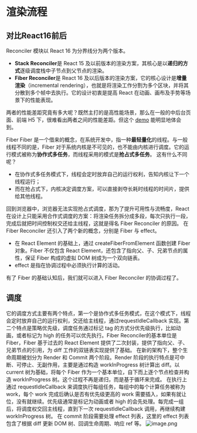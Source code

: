 # 渲染流程

## 对比React16前后
Reconciler 模块以 React 16 为分界线分为两个版本。

- **Stack Reconciler**是 React 15 及以前版本的渲染方案，其核心是以**递归的方式**逐级调度栈中子节点到父节点的渲染。
- **Fiber Reconciler**是 React 16 及以后版本的渲染方案，它的核心设计是**增量渲染**（incremental rendering），也就是将渲染工作分割为多个区块，并将其分散到多个帧中去执行。它的设计初衷是提高 React 在动画、画布及手势等场景下的性能表现。

两者的性能差距究竟有多大呢？既然主打的是高性能场景，那么在一般的中后台页面、前端 H5 下，很难看出两者之间的性能差距。但这个 [demo](https://claudiopro.github.io/react-fiber-vs-stack-demo) 能明显地体会到。

Fiber
Fiber 是一个借来的概念，在系统开发中，指一种**最轻量化**的线程。与一般线程不同的是，Fiber 对于系统内核是不可见的，也不能由内核进行调度。它的运行模式被称为**协作式多任务**，而线程采用的模式是**抢占式多任务**。
这有什么不同呢？

- 在协作式多任务模式下，线程会定时放弃自己的运行权利，告知内核让下一个线程运行；
- 而在抢占式下，内核决定调度方案，可以直接剥夺长耗时线程的时间片，提供给其他线程。

回到浏览器中，浏览器无法实现抢占式调度，那为了提升可用性与流畅度，React 在设计上只能采用合作式调度的方案：将渲染任务拆分成多段，每次只执行一段，完成后就把时间控制权交还给主线程，这就是得名 Fiber Reconciler 的原因。
在 Fiber Reconciler 还引入了两个新的概念，分别是 Fiber 与 effect。

- 在 React Element 的基础上，通过 createFiberFromElement 函数创建 Fiber 对象。Fiber 不仅包含 React Element，还包含了指向父、子、兄弟节点的属性，保证 Fiber 构成的虚拟 DOM 树成为一个双向链表。
- effect 是指在协调过程中必须执行计算的活动。

有了 Fiber 的基础认知后，我们就可以进入 Fiber Reconciler 的协调过程了。
## 调度
它的调度方式主要有两个特点，第一个是协作式多任务模式，在这个模式下，线程会定时放弃自己的运行权利，交还给主线程，通过requestIdleCallback 实现。第二个特点是策略优先级，调度任务通过标记 tag 的方式分优先级执行，比如动画，或者标记为 high 的任务可以优先执行。Fiber Reconciler的基本单位是 Fiber，Fiber 基于过去的 React Element 提供了二次封装，提供了指向父、子、兄弟节点的引用，为 diff 工作的双链表实现提供了基础。
在新的架构下，整个生命周期被划分为 Render 和 Commit 两个阶段。Render 阶段的执行特点是可中断、可停止、无副作用，主要是通过构造 workInProgress 树计算出 diff。以 current 树为基础，将每个 Fiber 作为一个基本单位，自下而上逐个节点检查并构造 workInProgress 树。这个过程不再是递归，而是基于循环来完成。
在执行上通过 requestIdleCallback 来调度执行每组任务，每组中的每个计算任务被称为 work，每个 work 完成后确认是否有优先级更高的 work 需要插入，如果有就让位，没有就继续。优先级通常是标记为动画或者 high 的会先处理。每完成一组后，将调度权交回主线程，直到下一次 requestIdleCallback 调用，再继续构建 workInProgress 树。
在 commit 阶段需要处理 effect 列表，这里的 effect 列表包含了根据 diff 更新 DOM 树、回调生命周期、响应 ref 等。
![image.png](https://cdn.nlark.com/yuque/0/2023/png/12378710/1688194004809-90b8fe91-a5e9-4a68-a9d7-b762209babbc.png#averageHue=%23f2f4f2&clientId=ue21823b1-dfc6-4&from=paste&height=306&id=u596611ef&originHeight=291&originWidth=459&originalType=binary&ratio=0.8999999761581421&rotation=0&showTitle=false&size=45490&status=done&style=none&taskId=uf1198772-d488-4af7-afb3-164e2561a56&title=&width=483)

